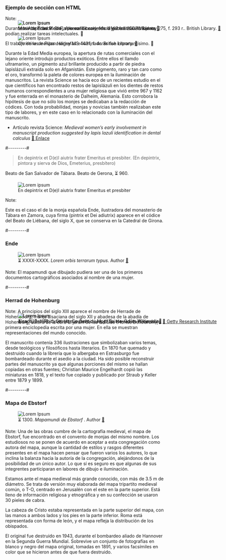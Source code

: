 <h3>Ejemplo de sección con HTML</h3>


<div class="containerSlide">
  <div class="layout-2col fragment fade-out" style="position:absolute;" data-fragment-index="0">
      <figure>
        <img data-src="images/mapwomen/woman-geometrist.jpg" alt="Lorem Ipsum">
        <figcaption>Letra capitular P con la personificación de la geometría. BL Burney 275, f. 293 r.. British Library.
        <a href="https://www.bl.uk/manuscripts/FullDisplay.aspx?ref=Harley_MS_4431" target="_blank">🔗</a></figcaption>
      </figure>
      <figure>
        <img data-src="images/mapwomen/woman-illuminated-2-ms.jpg" alt="Lorem Ipsum">
        <figcaption><em>Christine de Pizan</em>.Harley MS 4431, f. 4r. British Library.
        <a href="https://www.bl.uk/manuscripts/FullDisplay.aspx?ref=Harley_MS_4431" target="_blank">🔗</a></figcaption>
      </figure>
  </div>
  <div class="layout-1col fragment fade-in-then-out" style="position:absolute;" data-fragment-index="0">
      <figure>
          <img class="plain" style="max-height:60vh" data-src="images/mapwomen/woman-illuminated-ms.jpg" alt="Lorem ipsum">
          <figcaption><em>Marie de France</em>. BnF, Arsenal Library, Ms. 3142 fol. 256. Wikidata
          <a href="[#](https://commons.wikimedia.org/wiki/File:Marie_de_France_1.tif)" target="_blank">🔗</a></figcaption>
      </figure>
  </div>
</div>

Note:

Durante la Alta Edad Media, sólo en los conventos y abadías las mujeres podían realizar tareas intelectuales.
🔽

El trabajo de las monjas calígrafas e iluminadoras fue importantísimo.
🔽

Durante la Edad Media europea, la apertura de rutas comerciales con el lejano oriente introdujo productos exóticos. Entre ellos el llamdo ultramarino, un pigmento azul brillante producido a partir de piedra lapislázuli extraída solo en Afganistán. Este pigmento, raro y tan caro como el oro, transformó la paleta de colores europea en la iluminación de manuscritos. 
La revista Science se hacía eco de un recientes estudio en el que científicos han encontrado restos de lapislázuli en los dientes de restos humanos correspondientes a una mujer religiosa que vivió entre 967 y 1162 y fue enterrada en el monasterio de Dalheim, Alemania. Esto corrobora la hipótesis de que no sólo los monjes se dedicaban a la redacción de códices. Con toda probabilidad, monjas y novicias también realizaban este tipo de labores, y en este caso en lo relacionado con la iluminación del manuscrito.  

* Artículo revista Science: *Medieval women’s early involvement in manuscript production suggested by lapis lazuli identification in dental calculus* [🔗 Enlace](https://www.science.org/doi/10.1126/sciadv.aau7126)

#---------#

>  En depintrix et D(e)I aiutrix frater Emeritus et presbiter. (En depintrix, pintora y sierva de Dios, Emeterius, presbítero)

Beato de San Salvador de Tábara. Beato de Gerona, ⏳ 960.


  <figure>
    <img class="plain" style="max-height:40vh" data-src="images/mapwomen/scriptorium-tabara.jpg" alt="Lorem ipsum">
    <figcaption> En depintrix et D(e)I aiutrix frater Emeritus et presbiter</figcaption>
  </figure>


Note:

Este es el caso el de la monja española Ende, ilustradora del monasterio de Tábara en Zamora, cuya firma (pintrix et Dei adiutrix) aparece en el códice del Beato de Liébana, del siglo X, que se conserva en la Catedral de Girona. 

#---------#

### Ende

<div class="containerSlide">
  <div class="layout-1col">
      <figure>
        <img data-src="images/mapwomen/ende-beato-gerona.jpg" alt="Lorem Ipsum">
        <figcaption>⏳ XXXX-XXXX. <em>Lorem orbis terrarum typus</em>. Author
        <a href="#" target="_blank">🔗</a></figcaption>
      </figure>
  </div>
</div>

Note:
El mapamundi que dibujado pudiera ser una de los primeros documentos cartográficos asociados al nombre de una mujer.

#---------#

### Herrad de Hohenburg

<div class="containerSlide">
    <div class="fragment fade-out" style="position:absolute;" data-fragment-index="0">
      <figure>
        <img data-src="images/mapwomen/Couvent-MontSainte-Odile.jpg" alt="Lorem Ipsum">
        <figcaption>Alsace, Bas-Rhin, Ottrott, Couvent du Mont Sainte-Odile. Wikimedia<a href="https://commons.wikimedia.org/wiki/File:MontStOdile_073.JPG" target="_blank">🔗</a></figcaption>
      </figure>
    </div>
  <div class="layout-1col fragment fade-in-then-out" style="position:absolute;" data-fragment-index="0">
      <figure>
        <img data-src="images/mapwomen/ca1150-orbe-hortusdeliciarum.jpg" alt="Lorem Ipsum">
        <figcaption>⏳ ca.1130-1195. Orbe. <em>Hortus Deliciarum, f.13b</em>. Herrad de Hohenburg
        <a href="https://archive.org/details/gri_33125010499123" target="_blank">🔗 Getty Research Institute</a></figcaption>
      </figure>
  </div>
</div>

Note:
A principios del siglo XIII aparece el nombre de Herrade de Hohenbourg, monja alsaciana del siglo XII y abadesa de la abadía de Hohenburg, autora de la obra El jardín de las delicias (Hortus Deliciarum), primera enciclopedia escrita por una mujer. En ella se muestran representaciones del mundo conocido.

El manuscrito contenía 336 ilustraciones que simbolizaban varios temas, desde teológicos y filosóficos hasta literarios. En 1870 fue quemado y destruido cuando la librería que lo albergaba en Estrasburgo fue bombardeado durante el asedio a la ciudad. Ha sido posible reconstruir partes del manuscrito ya que algunas porciones del mismo se hallan copiadas en otras fuentes; Christian Maurice Engelhardt copió las miniaturas en 1818, y el texto fue copiado y publicado por Straub y Keller entre 1879 y 1899.

#---------#
### Mapa de Ebstorf

<div class="containerSlide">
  <div class="layout-1col">
      <figure>
        <img data-src="images/mapwomen/ebstorfer.jpg" alt="Lorem Ipsum">
        <figcaption>⏳ 1300. <em>Mapamundi de Ebstorf </em>. Author
        <a href="#" target="_blank">🔗</a></figcaption>
      </figure>
  </div>
</div>


Note:
Una de las obras cumbre de la cartografía medieval, el mapa de Ebstorf, fue encontrado en el convento de monjas del mismo nombre. Los estudiosos no se ponen de acuerdo en aceptar a esta congregación como autora del mapa, aunque la cantidad de estilos y rasgos diferentes presentes en el mapa hacen pensar que fueron varios los autores, lo que inclina la balanza hacia la autoría de la congregación, alejándonos de la posibilidad de un único autor. Lo que sí es seguro es que algunas de sus integrentes participaran en labores de dibujo e iluminación.

Estamos ante el mapa medieval más grande conocido, con más de 3.5 m de diámetro. Se trata de versión muy elaborada del mapa tripartito medieval común, o T-O, centrado en Jerusalén con el este en la parte superior. Está lleno de información religiosa y etnográfica y en su confección se usaron 30 pieles de cabra.

La cabeza de Cristo estaba representada en la parte superior del mapa, con las manos a ambos lados y los pies en la parte inferior. Roma está representada con forma de león, y el mapa refleja  la distribución de los obispados.

El original fue destruido en 1943, durante el bombardeo aliado de Hannover en la Segunda Guerra Mundial. Sobrevive un conjunto de fotografías en blanco y negro del mapa original, tomadas en 1891, y varios facsímiles en color que se hicieron antes de que fuera destruido.

